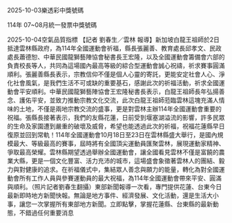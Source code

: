 
2025-10-03樂透彩中獎號碼

                                
114年 07~08月統一發票中獎號碼
                             
2025-10-04空氣品質指標
                              【記者 劉春生／雲林 報導】新加坡白龍王祖師於2日抵達雲林縣政府，為114年全國運動會祈福，縣長張麗善、教育處長邱孝文、民政處長蕭德恕、中華民國龍獅藝陣協會秘書長王宏隆，以及全國運動會籌備會六部的負責校長等人，共同為這場國內最高等級的綜合型運動會誠心祝禱，祈求賽事圓滿順利。張麗善縣長表示，宗教信仰不僅是個人心靈的寄託，更能安定社會人心、淨化社會風氣，是我們生活不可或缺的重要基石，感謝此次的祈福活動，祈求全國運動會平安順利。中華民國龍獅藝陣協會王宏隆秘書長表示，白龍王祖師長年弘揚善念、護佑平安，並致力推動宗教文化交流，此次白龍王祖師蒞臨雲林這塊充滿人情味的土地，不僅是兩地宗教交流的盛事，更是對雲林主辦114年全國運動會重要的祝福。張縣長接著表示，我們的友縣花蓮，日前受到堰塞湖溢流的影響，許多民眾的生命及家園遭到嚴重的破壞及威脅，希望也能透過此次的祈福，祝福花蓮縣早日復原並回到常軌！114年全國運動會10月18日至23日在雲林縣盛大舉行，是國內規模最大、等級最高的賽事，屆時將有全國頂尖運動員匯聚雲林，展現運動家精神、爭取最高榮耀。雲林縣期望透過舉辦全國運動會，讓全國看見雲林不僅是富饒的農業大縣，更是一個文化豐富、活力充沛的城市，這場盛會象徵著雲林人的團結、毅力與對健康的追求。在祈福儀式中，集結眾人善念與願力的能量，轉化為對全國運動會所有工作人員與參賽運動員的最大祝福，為114年全國運動會帶來平安、圓滿與順利。（照片記者劉春生翻攝）東部新聞報導一次看，專門提供花蓮、台東今日最新即時地方新聞快報。無論是地方事件、經濟發展、文化活動，還是生活大小事，讓您一次掌握所有東部地方新聞。立即點擊，掌握花蓮縣、台東縣的最新動態，不錯過任何重要消息
